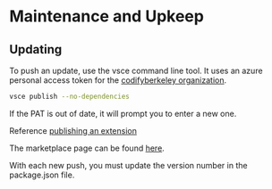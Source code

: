 # Maintenance and Upkeep

## Updating

To push an update, use the vsce command line tool. It uses an azure personal access token for the [codifyberkeley organization](https://dev.azure.com/codifyberkeley/). 

```bash
vsce publish --no-dependencies
```

If the PAT is out of date, it will prompt you to enter a new one.

Reference [publishing an extension](https://code.visualstudio.com/api/working-with-extensions/publishing-extension)

The marketplace page can be found [here](https://marketplace.visualstudio.com/items?itemName=CodifyBerkeley.codify-extensions).

With each new push, you must update the version number in the package.json file.